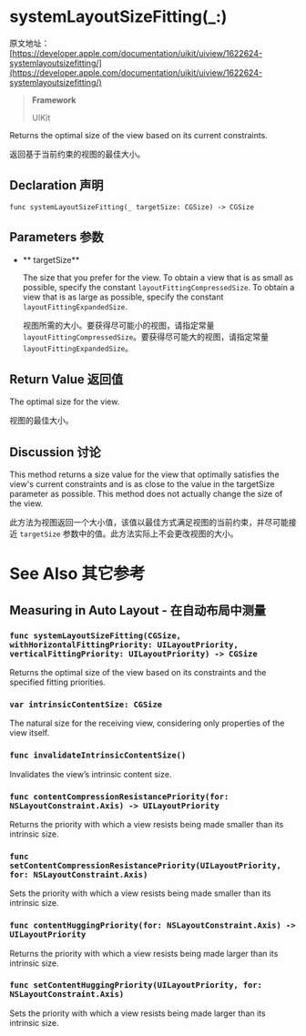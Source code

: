 # systemLayoutSizeFitting(_:)

原文地址：
[https://developer.apple.com/documentation/uikit/uiview/1622624-systemlayoutsizefitting/](https://developer.apple.com/documentation/uikit/uiview/1622624-systemlayoutsizefitting/)

>__Framework__
>
> UIKit

Returns the optimal size of the view based on its current constraints.

返回基于当前约束的视图的最佳大小。

## Declaration 声明

```
func systemLayoutSizeFitting(_ targetSize: CGSize) -> CGSize
```

## Parameters 参数

- ** targetSize**

	The size that you prefer for the view. To obtain a view that is as small as possible, specify the constant `layoutFittingCompressedSize`. To obtain a view that is as large as possible, specify the constant `layoutFittingExpandedSize`.
	
	视图所需的大小。要获得尽可能小的视图，请指定常量 `layoutFittingCompressedSize`。要获得尽可能大的视图，请指定常量`layoutFittingExpandedSize`。

## Return Value 返回值

The optimal size for the view.

视图的最佳大小。

## Discussion 讨论

This method returns a size value for the view that optimally satisfies the view's current constraints and is as close to the value in the targetSize parameter as possible. This method does not actually change the size of the view.

此方法为视图返回一个大小值，该值以最佳方式满足视图的当前约束，并尽可能接近 `targetSize` 参数中的值。此方法实际上不会更改视图的大小。

# See Also 其它参考

## Measuring in Auto Layout - 在自动布局中测量

### `func systemLayoutSizeFitting(CGSize, withHorizontalFittingPriority: UILayoutPriority, verticalFittingPriority: UILayoutPriority) -> CGSize`

Returns the optimal size of the view based on its constraints and the specified fitting priorities.

### `var intrinsicContentSize: CGSize`

The natural size for the receiving view, considering only properties of the view itself.

### `func invalidateIntrinsicContentSize()`

Invalidates the view’s intrinsic content size.

### `func contentCompressionResistancePriority(for: NSLayoutConstraint.Axis) -> UILayoutPriority`

Returns the priority with which a view resists being made smaller than its intrinsic size.

### `func setContentCompressionResistancePriority(UILayoutPriority, for: NSLayoutConstraint.Axis)`

Sets the priority with which a view resists being made smaller than its intrinsic size.

### `func contentHuggingPriority(for: NSLayoutConstraint.Axis) -> UILayoutPriority`

Returns the priority with which a view resists being made larger than its intrinsic size.

### `func setContentHuggingPriority(UILayoutPriority, for: NSLayoutConstraint.Axis)`

Sets the priority with which a view resists being made larger than its intrinsic size.
